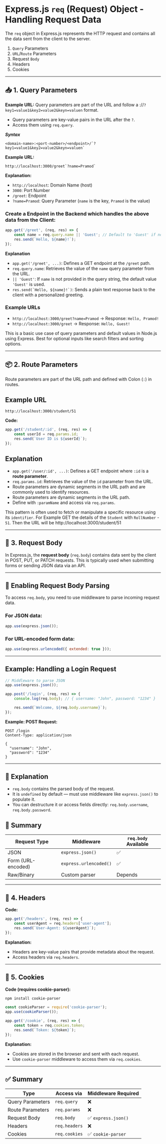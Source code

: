 # Express.js `req` (Request) Object - Handling Request Data

The `req` object in Express.js represents the HTTP request and contains all the data sent from the client to the server.
1. `Query` Parameters
2. `URL`/`Route` Parameters
3. Request `Body`
4. Headers
5. Cookies
---

## 📥 1. Query Parameters

**Example URL:**
Query parameters are part of the URL and follow a <domain-name>:<port-number>/<endpoint>/`?key1=value1&key2=value2&keyn=valuen` format.

- Query parameters are key-value pairs in the URL after the `?`.
- Access them using `req.query`.

***Syntax***
```JS
<domain-name>:<port-number>/<endpoint>/`?key1=value1&key2=value2&keyn=valuen`
```

**Example URL:**
```JS
http://localhost:3000/greet`?name=Pramod`
```

**Explanation:**

- `http://localhost`: Domain Name (host)
- `3000`: Port Number
- `/greet`: Endpoint
- `?name=Pramod`: Query Parameter (`name` is the key, `Pramod` is the value)


### Create a Endpoint in the Backend which handles the above data from the Client:
```js
app.get('/greet', (req, res) => {
    const name = req.query.name || 'Guest'; // Default to 'Guest' if no name is provided
    res.send(`Hello, ${name}!`);
});
```

**Explanation**

- `app.get('/greet', ...)`: Defines a GET endpoint at the `/greet` path.
- `req.query.name`: Retrieves the value of the `name` query parameter from the URL.
- `|| 'Guest'`: If `name` is not provided in the query string, the default value `'Guest'` is used.
- ``res.send(`Hello, ${name}!`)``: Sends a plain text response back to the client with a personalized greeting.

### Example URLs

- `http://localhost:3000/greet?name=Pramod` → Response: `Hello, Pramod!`
- `http://localhost:3000/greet` → Response: `Hello, Guest!`

This is a basic use case of query parameters and default values in Node.js using Express.
Best for optional inputs like search filters and sorting options.


---

## 📦 2. Route Parameters
Route parameters are part of the URL path and defined with Colon (`:`) in routes.

## Example URL

```JS
http://localhost:3000/student/51
```

**Code:**
```js
app.get('/student/:id', (req, res) => {
    const userId = req.params.id;
    res.send(`User ID is ${userId}`);
});
```
## Explanation

- `app.get('/user/:id', ...)`: Defines a GET endpoint where `:id` is a **route parameter**.
- `req.params.id`: Retrieves the value of the `id` parameter from the URL.
- Route parameters are dynamic segments in the URL path and are commonly used to identify resources.
- Route parameters are dynamic segments in the URL path.
- Define with `:paramName` and access via `req.params`.

This pattern is often used to fetch or manipulate a specific resource using its `identifier`.
For Example GET the details of the `Student` with `RollNumber` - `51`. Then the URL will be http://localhost:3000/student/51

---

## 🧾 3. Request Body
In Express.js, the **request body** (`req.body`) contains data sent by the client in POST, PUT, or PATCH requests. This is typically used when submitting forms or sending JSON data via an API.

---

## 🔧 Enabling Request Body Parsing

To access `req.body`, you need to use middleware to parse incoming request data.

### For JSON data:
```js
app.use(express.json());
```

### For URL-encoded form data:
```js
app.use(express.urlencoded({ extended: true }));
```

---
## Example: Handling a Login Request

```js
// Middleware to parse JSON
app.use(express.json());

app.post('/login', (req, res) => {
    console.log(req.body); // { username: "John", password: "1234" }

    res.send(`Welcome, ${req.body.username}`);
});
```

**Example: POST Request:**
```
POST /login
Content-Type: application/json

{
  "username": "John",
  "password": "1234"
}
```

---

## 📘 Explanation

- `req.body` contains the parsed body of the request.
- It is `undefined` by default — must use middleware like `express.json()` to populate it.
- You can destructure it or access fields directly: `req.body.username`, `req.body.password`.

## 🔄 Summary

| Request Type       | Middleware             | `req.body` Available |
| ------------------ | ---------------------- | -------------------- |
| JSON               | `express.json()`       | ✅                    |
| Form (URL-encoded) | `express.urlencoded()` | ✅                    |
| Raw/Binary         | Custom parser          | Depends              |

---


## 🧾 4. Headers

**Code:**
```js
app.get('/headers', (req, res) => {
    const userAgent = req.headers['user-agent'];
    res.send(`User-Agent: ${userAgent}`);
});
```

**Explanation:**
- Headers are key-value pairs that provide metadata about the request.
- Access headers via `req.headers`.

---

## 🍪 5. Cookies

**Code (requires cookie-parser):**
```bash
npm install cookie-parser
```

```js
const cookieParser = require('cookie-parser');
app.use(cookieParser());

app.get('/cookie', (req, res) => {
    const token = req.cookies.token;
    res.send(`Token: ${token}`);
});
```

**Explanation:**
- Cookies are stored in the browser and sent with each request.
- Use `cookie-parser` middleware to access them via `req.cookies`.

---

## ✅ Summary

| Type             | Access via    | Middleware Required |
| ---------------- | ------------- | ------------------- |
| Query Parameters | `req.query`   | ❌                   |
| Route Parameters | `req.params`  | ❌                   |
| Request Body     | `req.body`    | ✅ `express.json()`  |
| Headers          | `req.headers` | ❌                   |
| Cookies          | `req.cookies` | ✅ `cookie-parser`   |

